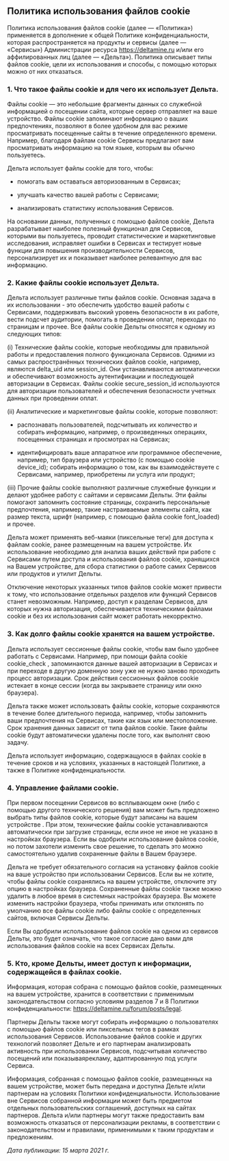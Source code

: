 ## Политика использования файлов cookie

Политика использования файлов cookie (далее — «Политика») применяется в дополнение к общей Политике конфиденциальности, которая распространяется на продукты и сервисы (далее — «Сервисы») Администрации ресурса https://deltamine.ru и/или его аффилированных лиц (далее — «Дельта»). Политика описывает типы файлов cookie, цели их использования и способы, с помощью которых можно от них отказаться.

### 1. Что такое файлы cookie и для чего их использует Дельта.

Файлы cookie — это небольшие фрагменты данных со служебной информацией о посещении сайта, которые сервер отправляет на ваше устройство. Файлы cookie запоминают информацию о ваших предпочтениях, позволяют в более удобном для вас режиме просматривать посещенные сайты в течение определенного времени. Например, благодаря файлам cookie Сервисы предлагают вам просматривать информацию на том языке, которым вы обычно пользуетесь.

Дельта использует файлы cookie для того, чтобы:

- помогать вам оставаться авторизованным в Сервисах;

- улучшать качество вашей работы с Сервисами;

- анализировать статистику использования Сервисов.

На основании данных, полученных с помощью файлов cookie, Дельта разрабатывает наиболее полезный функционал для Сервисов, которыми вы пользуетесь, проводит статистические и маркетинговые исследования, исправляет ошибки в Сервисах и тестирует новые функции для повышения производительности Сервисов, персонализирует их и показывает наиболее релевантную для вас информацию.

### 2. Какие файлы cookie использует Дельта.

Дельта использует различные типы файлов cookie. Основная задача в их использовании - это обеспечить удобство вашей работы с Сервисами, поддерживать высокий уровень безопасности в их работе, вести подсчет аудитории, помогать в проведении оплат, переходах по страницам и прочее. Все файлы cookie Дельты относятся к одному из следующих типов:

(i) Технические файлы cookie, которые необходимы для правильной работы и предоставления полного функционала Сервисов. Одними из самых распространённых технических файлов cookie, например, являются delta_uid или session_id. Они устанавливаются автоматически и обеспечивают возможность аутентификации и последующей авторизации в Сервисах. Файлы сookie secure_session_id используются для авторизации пользователей и обеспечения безопасности учетных данных при проведении оплат.

(ii) Аналитические и маркетинговые файлы cookie, которые позволяют:

- распознавать пользователей, подсчитывать их количество и собирать информацию, например, о произведенных операциях, посещенных страницах и просмотрах на Сервисах;

- идентифицировать ваше аппаратное или программное обеспечение, например, тип браузера или устройство (с помощью cookie device_id);
собирать информацию о том, как вы взаимодействуете с Сервисами, например, приобретены ли услуга или продукт;

(iii) Прочие файлы cookie выполняют различные служебные функции и делают удобнее работу с сайтами и сервисами Дельты. Эти файлы помогают запомнить состояние страницы, сохранить персональные предпочтения, например, такие настраиваемые элементы сайта, как размер текста, шрифт (например, с помощью файла cookie font_loaded) и прочее.

Дельта может применять веб-маяки (пиксельные теги) для доступа к файлам cookie, ранее размещенным на вашем устройстве. Их использование необходимо для анализа ваших действий при работе с Сервисами путем доступа и использования файлов cookie, хранящихся на Вашем устройстве, для сбора статистики о работе самих Сервисов или продуктов и утилит Дельты.

Отключение некоторых указанных типов файлов cookie может привести к тому, что использование отдельных разделов или функций Сервисов станет невозможным. Например, доступ к разделам Сервисов, для которых нужна авторизация, обеспечивается техническими файлами cookie и без их использования сайт может работать некорректно.

### 3. Как долго файлы cookie хранятся на вашем устройстве.

Дельта использует сессионные файлы cookie, чтобы вам было удобнее работать с Сервисами. Например, при помощи файла cookie cookie_check , запоминаются данные вашей авторизации в Сервисах и при переходе в другую доменную зону уже не нужно заново проходить процесс авторизации. Срок действия сессионных файлов cookie истекает в конце сессии (когда вы закрываете страницу или окно браузера).

Дельта также может использовать файлы cookie, которые сохраняются в течение более длительного периода, например, чтобы запомнить ваши предпочтения на Сервисах, такие как язык или местоположение. Срок хранения данных зависит от типа файлов cookie. Такие файлы cookie будут автоматически удалены после того, как выполнят свою задачу.

Дельта использует информацию, содержащуюся в файлах cookie в течение сроков и на условиях, указанных в настоящей Политике, а также в Политике конфиденциальности.

### 4. Управление файлами cookie.

При первом посещении Сервисов во всплывающем окне (либо с помощью другого технического решения) вам может быть предложено выбрать типы файлов cookie, которые будут записаны на вашем устройстве . При этом, технические файлы cookie устанавливаются автоматически при загрузке страницы, если иное не иное не указано в настройках браузера. Если вы одобрили использование файлов cookie, но потом захотели изменить свое решение, то сделать это можно самостоятельно удалив сохраненные файлы в Вашем браузере.

Дельта не требует обязательного согласия на установку файлов cookie на ваше устройство при использовании Сервисов. Если вы не хотите, чтобы файлы cookie сохранялись на вашем устройстве, отключите эту опцию в настройках браузера. Сохраненные файлы cookie также можно удалить в любое время в системных настройках браузера. Вы можете изменить настройки браузера, чтобы принимать или отклонять по умолчанию все файлы cookie либо файлы cookie с определенных сайтов, включая Сервисы Дельты.

Если Вы одобрили использование файлов cookie на одном из сервисов Дельты, это будет означать, что такое согласие дано вами для использования файлов cookie на всех Сервисах Дельты.

### 5. Кто, кроме Дельты, имеет доступ к информации, содержащейся в файлах cookie.

Информация, которая собрана с помощью файлов cookie, размещенных на вашем устройстве, хранится в соответствии с применимым законодательством согласно условиям разделов 7 и 8 Политики конфиденциальности: https://deltamine.ru/forum/posts/legal.

Партнеры Дельты также могут собирать информацию о пользователях с помощью файлов cookie или пиксельных тегов в рамках использования Сервисов. Использование файлов cookie и других технологий позволяет Дельте и его партнерам анализировать активность при использовании Сервисов, подсчитывая количество посещений или показываярекламу, адаптированную под услуги Сервиса.

Информация, собранная с помощью файлов cookie, размещенных на вашем устройстве, может быть передана и доступна Дельте и/или партнерам на условиях Политики конфиденциальности. Использование вне Сервисов собранной информации может быть предметом отдельных пользовательских соглашений, доступных на сайтах партнеров. Дельта и/или партнеры могут также предоставить вам возможность отказаться от персонализации рекламы, в соответствии с законодательством и правилами, применимыми к таким продуктам и предложениям.

*Дата публикации: 15 марта 2021 г.*